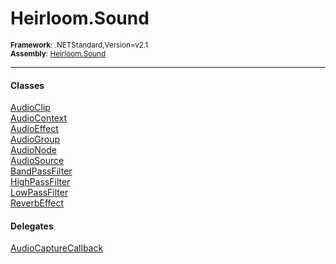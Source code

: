 # Heirloom.Sound

<small>**Framework**: .NETStandard,Version=v2.1</small>  
<small>**Assembly**: [Heirloom.Sound](../Heirloom.Sound/Heirloom.Sound.md)</small>  

--------------------------------------------------------------------------------

#### Classes
[AudioClip](Heirloom.Sound.AudioClip.md)  
[AudioContext](Heirloom.Sound.AudioContext.md)  
[AudioEffect](Heirloom.Sound.AudioEffect.md)  
[AudioGroup](Heirloom.Sound.AudioGroup.md)  
[AudioNode](Heirloom.Sound.AudioNode.md)  
[AudioSource](Heirloom.Sound.AudioSource.md)  
[BandPassFilter](Heirloom.Sound.Effects.BandPassFilter.md)  
[HighPassFilter](Heirloom.Sound.Effects.HighPassFilter.md)  
[LowPassFilter](Heirloom.Sound.Effects.LowPassFilter.md)  
[ReverbEffect](Heirloom.Sound.Effects.ReverbEffect.md)  

#### Delegates
[AudioCaptureCallback](Heirloom.Sound.AudioCaptureCallback.md)  
